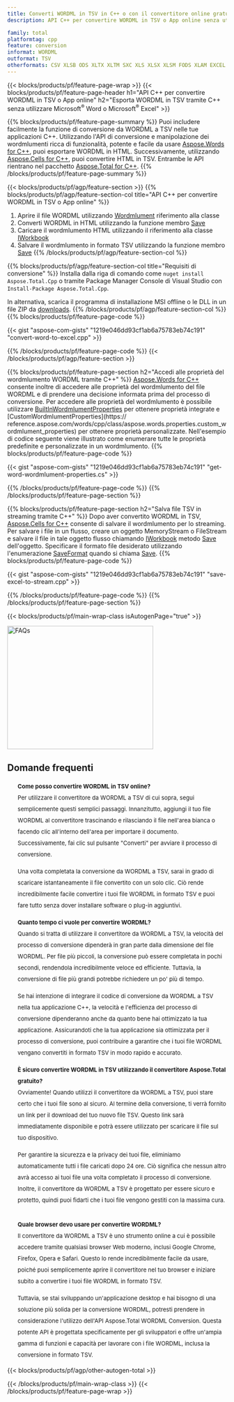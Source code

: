 ```yaml
---
title: Converti WORDML in TSV in C++ o con il convertitore online gratuito
description: API C++ per convertire WORDML in TSV o App online senza utilizzare Microsoft Word o Microsoft Excel o in linea. Prova rapidamente il convertitore online gratuito da WORDML a TSV prima di integrare il codice.

family: total
platformtag: cpp
feature: conversion
informat: WORDML
outformat: TSV
otherformats: CSV XLSB ODS XLTX XLTM SXC XLS XLSX XLSM FODS XLAM EXCEL DIF XLT
---
```

{{< blocks/products/pf/feature-page-wrap >}}
{{< blocks/products/pf/feature-page-header h1="API C++ per convertire WORDML in TSV o App online" h2="Esporta WORDML in TSV tramite C++ senza utilizzare Microsoft<sup>&reg;</sup> Word o Microsoft<sup>&reg;</sup> Excel" >}}

{{% blocks/products/pf/feature-page-summary %}}
Puoi includere facilmente la funzione di conversione da WORDML a TSV nelle tue applicazioni C++. Utilizzando l'API di conversione e manipolazione dei wordmlumenti ricca di funzionalità, potente e facile da usare [Aspose.Words for C++](https://products.aspose.com/words/cpp/), puoi esportare WORDML in HTML. Successivamente, utilizzando [Aspose.Cells for C++](https://products.aspose.com/cells/cpp/), puoi convertire HTML in TSV. Entrambe le API rientrano nel pacchetto [Aspose.Total for C++](https://products.aspose.com/total/cpp/). 
{{% /blocks/products/pf/feature-page-summary  %}}

{{< blocks/products/pf/agp/feature-section >}}
{{% blocks/products/pf/agp/feature-section-col title="API C++ per convertire WORDML in TSV o App online" %}}
1. Aprire il file WORDML utilizzando [Wordmlument](https://reference.aspose.com/words/cpp/class/aspose.words.wordmlument) riferimento alla classe
2. Converti WORDML in HTML utilizzando la funzione membro [Save](https://reference.aspose.com/words/cpp/class/aspose.words.wordmlument#save_string_saveformat)
3. Caricare il wordmlumento HTML utilizzando il riferimento alla classe [IWorkbook](https://reference.aspose.com/cells/cpp/class/aspose.cells.i_workbook)
4. Salvare il wordmlumento in formato TSV utilizzando la funzione membro [Save](https://reference.aspose.com/cells/cpp/class/aspose.cells.i_workbook#a5dc7de23f7ceba76a05dc1d49f51502e)
{{% /blocks/products/pf/agp/feature-section-col %}}

{{% blocks/products/pf/agp/feature-section-col title="Requisiti di conversione" %}}
Installa dalla riga di comando come ```nuget install Aspose.Total.Cpp``` o tramite Package Manager Console di Visual Studio con ```Install-Package Aspose.Total.Cpp```.

In alternativa, scarica il programma di installazione MSI offline o le DLL in un file ZIP da [downloads](https://releases.aspose.com/total/cpp).
{{% /blocks/products/pf/agp/feature-section-col %}}
{{% blocks/products/pf/feature-page-code %}}

{{< gist "aspose-com-gists" "1219e046dd93cf1ab6a75783eb74c191" "convert-word-to-excel.cpp" >}}



{{% /blocks/products/pf/feature-page-code %}}
{{< /blocks/products/pf/agp/feature-section >}}

{{% blocks/products/pf/feature-page-section  h2="Accedi alle proprietà del wordmlumento WORDML tramite C++" %}}
[Aspose.Words for C++](https://products.aspose.com/words/cpp/) consente inoltre di accedere alle proprietà del wordmlumento del file WORDML e di prendere una decisione informata prima del processo di conversione. Per accedere alle proprietà del wordmlumento è possibile utilizzare [BuiltInWordmlumentProperties](https://reference.aspose.com/words/cpp/class/aspose.words.properties.built_in_wordmlument_properties) per ottenere proprietà integrate e [CustomWordmlumentProperties](https:// reference.aspose.com/words/cpp/class/aspose.words.properties.custom_wordmlument_properties) per ottenere proprietà personalizzate. Nell'esempio di codice seguente viene illustrato come enumerare tutte le proprietà predefinite e personalizzate in un wordmlumento.
{{% blocks/products/pf/feature-page-code %}}

{{< gist "aspose-com-gists" "1219e046dd93cf1ab6a75783eb74c191" "get-word-wordmlument-properties.cs" >}}

{{% /blocks/products/pf/feature-page-code  %}}
{{% /blocks/products/pf/feature-page-section %}}

{{% blocks/products/pf/feature-page-section  h2="Salva file TSV in streaming tramite C++" %}}
Dopo aver convertito WORDML in TSV, [Aspose.Cells for C++](https://products.aspose.com/cells/cpp/) consente di salvare il wordmlumento per lo streaming. Per salvare i file in un flusso, creare un oggetto MemoryStream o FileStream e salvare il file in tale oggetto flusso chiamando [IWorkbook](https://reference.aspose.com/cells/cpp/class/aspose.cells.i_workbook) metodo [Save](https://reference.aspose.com/cells/cpp/class/aspose.cells.i_workbook#a77072cfb929787df9ad1f38b02f58349) dell'oggetto. Specificare il formato file desiderato utilizzando l'enumerazione [SaveFormat](https://reference.aspose.com/cells/cpp/namespace/aspose.cells#a11cae527e4e68f1adcac8f47ea64481a) quando si chiama [Save](https://reference.aspose.com/cells/cpp/class/aspose.cells.i_workbook#a77072cfb929787df9ad1f38b02f58349).
{{% blocks/products/pf/feature-page-code %}}

{{< gist "aspose-com-gists" "1219e046dd93cf1ab6a75783eb74c191" "save-excel-to-stream.cpp" >}}

{{% /blocks/products/pf/feature-page-code  %}}
{{% /blocks/products/pf/feature-page-section %}}

{{< blocks/products/pf/main-wrap-class isAutogenPage="true" >}}
<style>.howtolist li{margin-right: 0!important;line-height: 26px;position: relative;margin-bottom: 10px;font-size: 13px;list-style-type: none;}</style>
<div class="col-md-12 tl bg-gray-dark howtolist section">
  <a class="anchor" name="faqpage"></a>
  <div class="container tl dflex" itemscope="" itemtype="https://schema.org/FAQPage">
      <div class="col-md-4 howtosectiongfx">
          <img class="social-panel-hide-on-mobile" src="https://www.groupdocs.cloud/templates/brand/images/groupdocs/conversion/groupdocs_conversion-brand.png" alt="FAQs" width="335" height="283">
      </div>
      <div class="howtosection col-md-8">
          <div>
              <h2>Domande frequenti</h2>
              <ul>
                  <li itemscope="" itemprop="mainEntity" itemtype="https://schema.org/Question">
                      <div>
                          <span itemprop="name"><b>Come posso convertire WORDML in TSV online?</b></span>
                      </div>
                      <div itemscope="" itemprop="acceptedAnswer" itemtype="https://schema.org/Answer">
                          <span itemprop="text">Per utilizzare il convertitore da WORDML a TSV di cui sopra, segui semplicemente questi semplici passaggi. Innanzitutto, aggiungi il tuo file WORDML al convertitore trascinando e rilasciando il file nell'area bianca o facendo clic all'interno dell'area per importare il documento. Successivamente, fai clic sul pulsante "Converti" per avviare il processo di conversione.<br />

Una volta completata la conversione da WORDML a TSV, sarai in grado di scaricare istantaneamente il file convertito con un solo clic. Ciò rende incredibilmente facile convertire i tuoi file WORDML in formato TSV e puoi fare tutto senza dover installare software o plug-in aggiuntivi.</span>
                      </div>
                  </li>
                  <li itemscope="" itemprop="mainEntity" itemtype="https://schema.org/Question">
                      <div>
                          <span itemprop="name"><b>Quanto tempo ci vuole per convertire WORDML?</b></span>
                      </div>
                      <div itemscope="" itemprop="acceptedAnswer" itemtype="https://schema.org/Answer">
                          <span itemprop="text">Quando si tratta di utilizzare il convertitore da WORDML a TSV, la velocità del processo di conversione dipenderà in gran parte dalla dimensione del file WORDML. Per file più piccoli, la conversione può essere completata in pochi secondi, rendendola incredibilmente veloce ed efficiente. Tuttavia, la conversione di file più grandi potrebbe richiedere un po' più di tempo.<br />

Se hai intenzione di integrare il codice di conversione da WORDML a TSV nella tua applicazione C++, la velocità e l'efficienza del processo di conversione dipenderanno anche da quanto bene hai ottimizzato la tua applicazione. Assicurandoti che la tua applicazione sia ottimizzata per il processo di conversione, puoi contribuire a garantire che i tuoi file WORDML vengano convertiti in formato TSV in modo rapido e accurato.</span>
                      </div>
                  </li>
                  <li itemscope="" itemprop="mainEntity" itemtype="https://schema.org/Question">
                      <div>
                          <span itemprop="name"><b>È sicuro convertire WORDML in TSV utilizzando il convertitore Aspose.Total gratuito?</b></span>
                      </div>
                      <div itemscope="" itemprop="acceptedAnswer" itemtype="https://schema.org/Answer">
                          <span itemprop="text">Ovviamente! Quando utilizzi il convertitore da WORDML a TSV, puoi stare certo che i tuoi file sono al sicuro. Al termine della conversione, ti verrà fornito un link per il download del tuo nuovo file TSV. Questo link sarà immediatamente disponibile e potrà essere utilizzato per scaricare il file sul tuo dispositivo.<br />

Per garantire la sicurezza e la privacy dei tuoi file, eliminiamo automaticamente tutti i file caricati dopo 24 ore. Ciò significa che nessun altro avrà accesso ai tuoi file una volta completato il processo di conversione. Inoltre, il convertitore da WORDML a TSV è progettato per essere sicuro e protetto, quindi puoi fidarti che i tuoi file vengono gestiti con la massima cura.</span>
                      </div>
                  </li>                 
                  <li itemscope="" itemprop="mainEntity" itemtype="https://schema.org/Question">
                      <div>
                          <span itemprop="name"><b>Quale browser devo usare per convertire WORDML?</b></span>
                      </div>
                      <div itemscope="" itemprop="acceptedAnswer" itemtype="https://schema.org/Answer">
                          <span itemprop="text">Il convertitore da WORDML a TSV è uno strumento online a cui è possibile accedere tramite qualsiasi browser Web moderno, inclusi Google Chrome, Firefox, Opera e Safari. Questo lo rende incredibilmente facile da usare, poiché puoi semplicemente aprire il convertitore nel tuo browser e iniziare subito a convertire i tuoi file WORDML in formato TSV.<br />

Tuttavia, se stai sviluppando un'applicazione desktop e hai bisogno di una soluzione più solida per la conversione WORDML, potresti prendere in considerazione l'utilizzo dell'API Aspose.Total WORDML Conversion. Questa potente API è progettata specificamente per gli sviluppatori e offre un'ampia gamma di funzioni e capacità per lavorare con i file WORDML, inclusa la conversione in formato TSV.</span>
                      </div>
                  </li>
              </ul>
          </div>
      </div>
  </div>
{{< blocks/products/pf/agp/other-autogen-total >}}

{{< /blocks/products/pf/main-wrap-class >}}
{{< /blocks/products/pf/feature-page-wrap >}}
